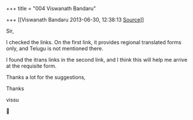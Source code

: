 +++
title = "004 Viswanath Bandaru"

+++
[[Viswanath Bandaru	2013-06-30, 12:38:13 [Source](https://groups.google.com/g/samskrita/c/Ok69FE-k2hU)]]



Sir,

  

I checked the links. On the first link, it provides regional translated forms only, and Telugu is not mentioned there.

  

I found the itrans links in the second link, and I think this will help me arrive at the requisite form.

  

Thanks a lot for the suggestions,

  

Thanks

vissu



